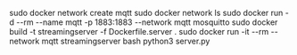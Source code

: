 sudo docker network create mqtt
sudo docker network ls
sudo docker run -d --rm --name mqtt -p 1883:1883 --network mqtt mosquitto
sudo docker build -t streamingserver -f Dockerfile.server .
sudo docker run -it --rm --network mqtt streamingserver bash
python3 server.py
